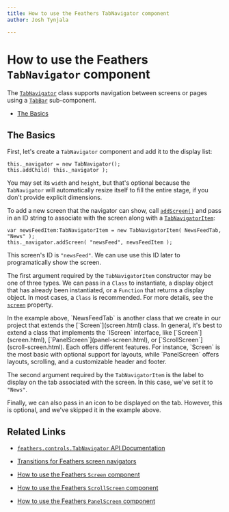 ```yaml
---
title: How to use the Feathers TabNavigator component  
author: Josh Tynjala

---
```

# How to use the Feathers `TabNavigator` component

The [`TabNavigator`](../api-reference/feathers/controls/TabNavigator.html) class supports navigation between screens or pages using a [`TabBar`](tab-bar.html) sub-component.

-   [The Basics](#the-basics)

## The Basics

First, let's create a `TabNavigator` component and add it to the display list:

``` code
this._navigator = new TabNavigator();
this.addChild( this._navigator );
```

You may set its `width` and `height`, but that's optional because the `TabNavigator` will automatically resize itself to fill the entire stage, if you don't provide explicit dimensions.

To add a new screen that the navigator can show, call [`addScreen()`](../api-reference/feathers/controls/TabNavigator.html#addScreen()) and pass in an ID string to associate with the screen along with a [`TabNavigatorItem`](../api-reference/feathers/controls/TabNavigatorItem.html):

``` code
var newsFeedItem:TabNavigatorItem = new TabNavigatorItem( NewsFeedTab, "News" );
this._navigator.addScreen( "newsFeed", newsFeedItem );
```

This screen's ID is `"newsFeed"`. We can use use this ID later to programatically show the screen.

The first argument required by the `TabNavigatorItem` constructor may be one of three types. We can pass in a `Class` to instantiate, a display object that has already been instantiated, or a `Function` that returns a display object. In most cases, a `Class` is recommended. For more details, see the [`screen`](../api-reference/feathers/controls/StackScreenNavigatorItem.html#screen) property.

<aside class="info">In the example above, `NewsFeedTab` is another class that we create in our project that extends the [`Screen`](screen.html) class. In general, it's best to extend a class that implements the `IScreen` interface, like [`Screen`](screen.html), [`PanelScreen`](panel-screen.html), or [`ScrollScreen`](scroll-screen.html). Each offers different features. For instance, `Screen` is the most basic with optional support for layouts, while `PanelScreen` offers layouts, scrolling, and a customizable header and footer.</aside>

The second argument required by the `TabNavigatorItem` is the label to display on the tab associated with the screen. In this case, we've set it to `"News"`. 

Finally, we can also pass in an icon to be displayed on the tab. However, this is optional, and we've skipped it in the example above.

## Related Links

-   [`feathers.controls.TabNavigator` API Documentation](../api-reference/feathers/controls/TabNavigator.html)

-   [Transitions for Feathers screen navigators](transitions.html)

-   [How to use the Feathers `Screen` component](screen.html)

-   [How to use the Feathers `ScrollScreen` component](panel-screen.html)

-   [How to use the Feathers `PanelScreen` component](panel-screen.html)